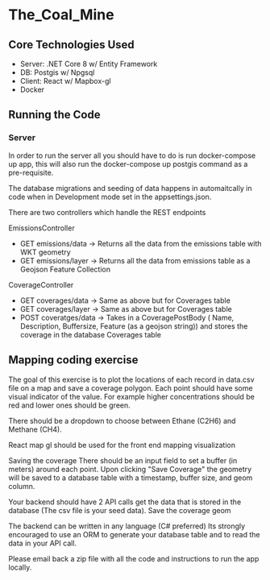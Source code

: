 # The_Coal_Mine

## Core Technologies Used

- Server: .NET Core 8 w/ Entity Framework
- DB: Postgis w/ Npgsql
- Client: React w/ Mapbox-gl
- Docker

## Running the Code

### Server
In order to run the server all you should have to do is run docker-compose up app, this will also run the docker-compose up postgis command as a pre-requisite.

The database migrations and seeding of data happens in automaitcally in code when in Development mode set in the appsettings.json.

There are two controllers which handle the REST endpoints

EmissionsController
- GET emissions/data -> Returns all the data from the emissions table with WKT geometry
- GET emissions/layer -> Returns all the data from emissions table as a Geojson Feature Collection

CoverageController
- GET coverages/data -> Same as above but for Coverages table
- GET coverages/layer -> Same as above but for Coverages table
- POST coveratges/data -> Takes in a CoveragePostBody ( Name, Description, Buffersize, Feature (as a geojson string)) and stores the coverage in the database Coverages table

## Mapping coding exercise

The goal of this exercise is to plot the locations of each record in data.csv file on a map and save a coverage polygon.
Each point should have some visual indicator of the value. For example higher concentrations should be red and lower ones should be green.

There should be a dropdown to choose between Ethane (C2H6) and Methane (CH4).

React map gl should be used for the front end mapping visualization

Saving the coverage
	There should be an input field to set a buffer (in meters) around each point.
	Upon clicking "Save Coverage" the geometry will be saved to a database table with a timestamp, buffer size, and geom column.

Your backend should have 2 API calls
	get the data that is stored in the database (The csv file is your seed data).
	Save the coverage geom


The backend can be written in any language (C# preferred) 
Its strongly encouraged to use an ORM to generate your database table and to read the data in your API call.


Please email back a zip file with all the code and instructions to run the app locally.